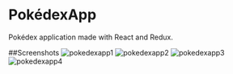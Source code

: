 # PokédexApp
Pokédex application made with React and Redux.

##Screenshots
![pokedexapp1](https://user-images.githubusercontent.com/77156341/119341324-01578400-bc6a-11eb-82a8-3ebc44332d17.png)
![pokedexapp2](https://user-images.githubusercontent.com/77156341/119341340-0583a180-bc6a-11eb-9eaf-f78986d2f828.png)
![pokedexapp3](https://user-images.githubusercontent.com/77156341/119341358-09afbf00-bc6a-11eb-8411-d37c9dead72d.png)
![pokedexapp4](https://user-images.githubusercontent.com/77156341/119341460-29df7e00-bc6a-11eb-9508-9d249c3f7e1a.png)

